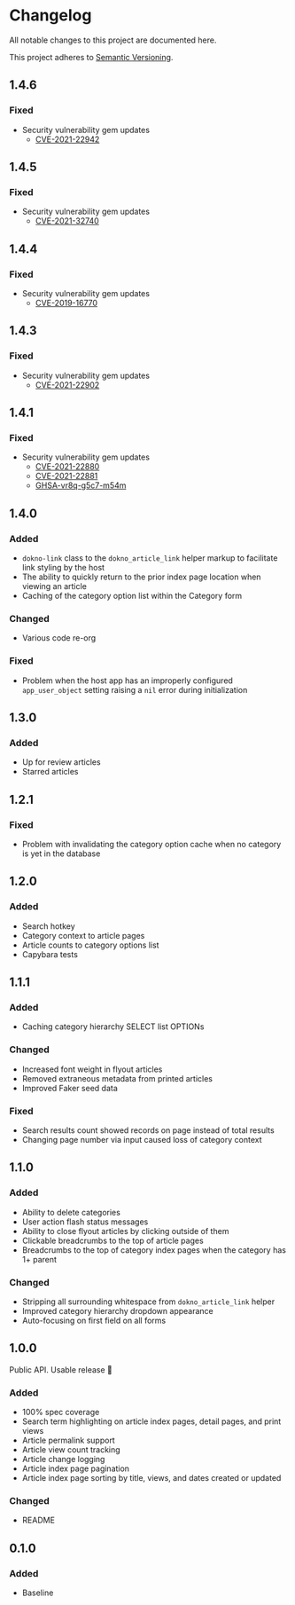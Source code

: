 # Changelog
All notable changes to this project are documented here.

This project adheres to [Semantic Versioning](http://semver.org/spec/v2.0.0.html).

## 1.4.6
### Fixed
- Security vulnerability gem updates
  - [CVE-2021-22942](https://github.com/advisories/GHSA-2rqw-v265-jf8c)

## 1.4.5
### Fixed
- Security vulnerability gem updates
  - [CVE-2021-32740](https://github.com/advisories/GHSA-jxhc-q857-3j6g)

## 1.4.4
### Fixed
- Security vulnerability gem updates
  - [CVE-2019-16770](https://github.com/puma/puma/security/advisories/GHSA-7xx3-m584-x994)

## 1.4.3
### Fixed
- Security vulnerability gem updates
  - [CVE-2021-22902](https://github.com/advisories/GHSA-g8ww-46x2-2p65)

## 1.4.1
### Fixed
- Security vulnerability gem updates
  - [CVE-2021-22880](https://github.com/advisories/GHSA-8hc4-xxm3-5ppp)
  - [CVE-2021-22881](https://github.com/advisories/GHSA-8877-prq4-9xfw)
  - [GHSA-vr8q-g5c7-m54m](https://github.com/advisories/GHSA-vr8q-g5c7-m54m)

## 1.4.0
### Added
- `dokno-link` class to the `dokno_article_link` helper markup to facilitate link styling by the host
- The ability to quickly return to the prior index page location when viewing an article
- Caching of the category option list within the Category form

### Changed
- Various code re-org

### Fixed
- Problem when the host app has an improperly configured `app_user_object` setting raising a `nil` error during initialization

## 1.3.0
### Added
- Up for review articles
- Starred articles

## 1.2.1
### Fixed
- Problem with invalidating the category option cache when no category is yet in the database

## 1.2.0
### Added
- Search hotkey
- Category context to article pages
- Article counts to category options list
- Capybara tests

## 1.1.1
### Added
- Caching category hierarchy SELECT list OPTIONs

### Changed
- Increased font weight in flyout articles
- Removed extraneous metadata from printed articles
- Improved Faker seed data

### Fixed
- Search results count showed records on page instead of total results
- Changing page number via input caused loss of category context

## 1.1.0
### Added
- Ability to delete categories
- User action flash status messages
- Ability to close flyout articles by clicking outside of them
- Clickable breadcrumbs to the top of article pages
- Breadcrumbs to the top of category index pages when the category has 1+ parent

### Changed
- Stripping all surrounding whitespace from `dokno_article_link` helper
- Improved category hierarchy dropdown appearance
- Auto-focusing on first field on all forms

## 1.0.0
Public API. Usable release :tada:

### Added
- 100% spec coverage
- Search term highlighting on article index pages, detail pages, and print views
- Article permalink support
- Article view count tracking
- Article change logging
- Article index page pagination
- Article index page sorting by title, views, and dates created or updated

### Changed
- README

## 0.1.0
### Added
- Baseline
